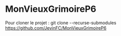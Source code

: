 # MonVieuxGrimoireP6

Pour cloner le projet : git clone --recurse-submodules https://github.com/JevinFC/MonVieuxGrimoireP6
